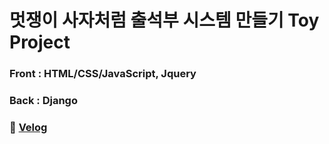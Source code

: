 # 멋쟁이 사자처럼 출석부 시스템 만들기 Toy Project 

### Front : HTML/CSS/JavaScript, Jquery 
### Back : Django 

### 🔗 [Velog](https://velog.io/@qhahd78/series/%EB%A9%8B%EC%9F%81%EC%9D%B4%EC%82%AC%EC%9E%90%EC%B2%98%EB%9F%BC)



